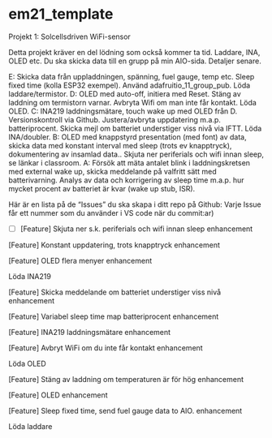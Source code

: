 # em21_template

Projekt 1: Solcellsdriven WiFi-sensor

Detta projekt kräver en del lödning som också kommer ta tid. Laddare, INA, OLED etc.
Du ska skicka data till en grupp på min AIO-sida. Detaljer senare.

E:	Skicka data från uppladdningen, spänning, fuel gauge, temp etc. 
	Sleep fixed time (kolla ESP32 exempel). Använd adafruitio_11_group_pub. 
	Löda laddare/termistor.
D:	OLED med auto-off, initiera med Reset. Stäng av laddning om termistorn varnar. 
	Avbryta Wifi om man inte får kontakt. Löda OLED.
C:	INA219 laddningsmätare, touch wake up med OLED från D. Versionskontroll via 
	Github. Justera/avbryta uppdatering m.a.p. batteriprocent. Skicka mejl om
	batteriet understiger viss nivå via IFTT.
	Löda INA/doubler.
B:	OLED med knappstyrd presentation (med font) av data, skicka data med 
	konstant interval med sleep (trots ev knapptryck), dokumentering av 
	insamlad data.. Skjuta ner periferials och wifi innan sleep, se länkar i classroom.
A:	Försök att mäta antalet blink i laddningskretsen med external wake up, skicka 
	meddelande på valfritt sätt med batterivarning.
	Analys av data och korrigering av sleep time m.a.p. hur mycket procent av
	batteriet är kvar (wake up stub, ISR).
	
Här är en lista på de “Issues” du ska skapa i ditt repo på Github:
Varje Issue får ett nummer som du använder i VS code när du commit:ar)

- [ ] [Feature] Skjuta ner s.k. periferials och wifi innan sleep enhancement

[Feature] Konstant uppdatering, trots knapptryck enhancement

[Feature] OLED flera menyer enhancement

Löda INA219

[Feature] Skicka meddelande om batteriet understiger viss nivå enhancement

[Feature] Variabel sleep time map batteriprocent enhancement

[Feature] INA219 laddningsmätare enhancement

[Feature] Avbryt WiFi om du inte får kontakt enhancement

Löda OLED

[Feature] Stäng av laddning om temperaturen är för hög enhancement

[Feature] OLED enhancement

[Feature] Sleep fixed time, send fuel gauge data to AIO. enhancement

Löda laddare
	
	

